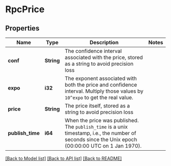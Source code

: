 # RpcPrice

## Properties

Name | Type | Description | Notes
------------ | ------------- | ------------- | -------------
**conf** | **String** | The confidence interval associated with the price, stored as a string to avoid precision loss |
**expo** | **i32** | The exponent associated with both the price and confidence interval. Multiply those values by `10^expo` to get the real value. |
**price** | **String** | The price itself, stored as a string to avoid precision loss |
**publish_time** | **i64** | When the price was published. The `publish_time` is a unix timestamp, i.e., the number of seconds since the Unix epoch (00:00:00 UTC on 1 Jan 1970). |

[[Back to Model list]](../README.md#documentation-for-models) [[Back to API list]](../README.md#documentation-for-api-endpoints) [[Back to README]](../README.md)

